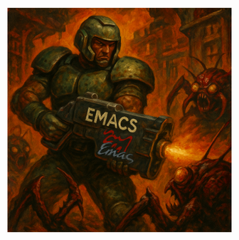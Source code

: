 
<p align="center">
  <img src="assets/doom.png" alt="Doom Marine Fighting software Bugs with Emacs" width="600"/>
</p>

